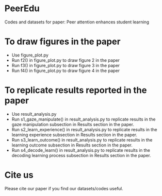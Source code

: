 # PeerEdu
Codes and datasets for paper: Peer attention enhances student learning

# To draw figures in the paper 

- Use figure_plot.py
- Run f2() in figure_plot.py to draw figure 2 in the paper
- Run f3() in figure_plot.py to draw figure 3 in the paper
- Run f4() in figure_plot.py to draw figure 4 in the paper


# To replicate results reported in the paper

- Use result_analysis.py
- Run s1_gaze_manipulate() in result_analysis.py to replicate results in the gaze manipulation subsection in Results section in the paper.
- Run s2_learn_experience() in result_analysis.py to replicate results in the learning experience subsection in Results section in the paper.
- Run s3_learn_outcome() in result_analysis.py to replicate results in the learning outcome subsection in Results section in the paper.
- Run s4_decode_learn() in result_analysis.py to replicate results in the decoding learning process subsection in Results section in the paper.

# Cite us

Please cite our paper if you find our datasets/codes useful.
